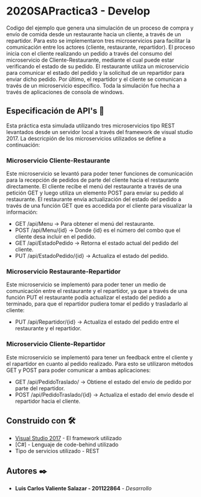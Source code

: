 # 2020SAPractica3 - Develop
Codigo del ejemplo que genera una simulación de un proceso de compra y envío de comida desde un restaurante hacia un cliente, a través de un repartidor. Para esto se implementaron tres microservicios para facilitar la comunicación entre los actores (cliente, restaurante, repartidor). El proceso inicia con el cliente realizando un pedido a través del consumo del microservicio de Cliente-Restaurante, mediante el cual puede estar verificando el estado de su pedido. El restaurante utiliza un microservicio para comunicar el estado del pedido y la solicitud de un repartidor para enviar dicho pedido. Por último, el repartidor y el cliente se comunican a través de un microservicio específico. Toda la simulación fue hecha a través de aplicaciones de consola de windows. 

## Especificación de API's 🚀
Esta práctica esta simulada utilizando tres microservicios tipo REST levantados desde un servidor local a través del framework de visual studio 2017. La descricpión de los microservicios utilizados se define a continuación:

### Microservicio Cliente-Restaurante
Este microservicio se levantó para poder tener funciones de comunicación para la recepción de pedidos de parte del cliente hacia el restaurante directamente. El cliente recibe el menú del restaurante a través de una petición GET y luego utiliza un elemento POST para enviar su pedido al restaurante. El restaurante envía actualización del estado del pedido a través de una función GET que es accedida por el cliente para visualizar la información: 

* GET /api/Menu -> Para obtener el menú del restaurante.
* POST /api/Menu/{id} -> Donde {id} es el número del combo que el cliente desa incluir en el pedido.
* GET /api/EstadoPedido -> Retorna el estado actual del pedido del cliente.
* PUT /api/EstadoPedido/{id} -> Actualiza el estado del pedido. 

### Microservicio Restaurante-Repartidor
Este microservicio se implementó para poder tener un medio de comunicación entre el restaurante y el repartidor, ya que a través de una función PUT el restaurante podía actualizar el estado del pedido a terminado, para que el repartidor pudiera tomar el pedido y trasladarlo al cliente:

* PUT /api/Repartidor/{id} -> Actualiza el estado del pedido entre el restaurante y el repartidor.

### Microservicio Cliente-Repartidor
Este microservicio se implementó para tener un feedback entre el cliente y el rapartidor en cuanto al pedido realizado. Para esto se utilizaron métodos GET y POST para poder comunicar a ambas aplicaciones:

* GET /api/PedidoTraslado/ -> Obtiene el estado del envío de pedido por parte del repartidor.
* POST /api/PedidoTraslado/{id} -> Actualiza el estado del envío desde el repartidor hacia el cliente.

## Construido con 🛠️

* [Visual Studio 2017](https://visualstudio.microsoft.com/es/) - El framework utilizado
* [C#] - Lenguaje de code-behind utilizado
* Tipo de servicios utilizado - REST

## Autores ✒️


* **Luis Carlos Valiente Salazar - 201122864** - *Desarrollo*
